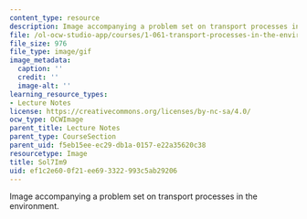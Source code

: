 ```yaml
---
content_type: resource
description: Image accompanying a problem set on transport processes in the environment.
file: /ol-ocw-studio-app/courses/1-061-transport-processes-in-the-environment-fall-2008/ef1c2e600f21ee693322993c5ab29206_Sol7Im9.gif
file_size: 976
file_type: image/gif
image_metadata:
  caption: ''
  credit: ''
  image-alt: ''
learning_resource_types:
- Lecture Notes
license: https://creativecommons.org/licenses/by-nc-sa/4.0/
ocw_type: OCWImage
parent_title: Lecture Notes
parent_type: CourseSection
parent_uid: f5eb15ee-ec29-db1a-0157-e22a35620c38
resourcetype: Image
title: Sol7Im9
uid: ef1c2e60-0f21-ee69-3322-993c5ab29206
---
```

Image accompanying a problem set on transport processes in the environment.